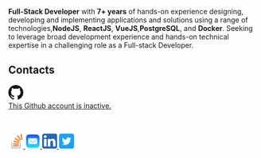 **Full-Stack Developer** with **7+ years** of hands-on experience designing, developing and implementing applications and solutions using a range of technologies,**NodeJS**, **ReactJS**, **VueJS**,**PostgreSQL**, and **Docker**. Seeking to leverage broad development experience and hands-on technical expertise in a challenging role as a Full-stack Developer.

## Contacts

<a href="https://github.com/ali-turki" target="_blank">
  <img src="https://raw.githubusercontent.com/anbturki/anbturki/master/assets/github.png" width="30"/>   <br/> 
  This Github account is inactive.
  </a>
  
  <br/>  <br/>
  <a href="https://stackoverflow.com/users/5853931/ali-turki" target="_blank">
  <img src="https://raw.githubusercontent.com/anbturki/anbturki/master/assets/stackoverflow.png" width="30"/>
  </a><a href="mailto:ali@turkii.me" target="_blank">
  <img src="https://raw.githubusercontent.com/anbturki/anbturki/master/assets/email.png" width="30"/>
  </a>
<a href="https://www.linkedin.com/in/anbturki/" target="_blank">
  <img src="https://raw.githubusercontent.com/anbturki/anbturki/master/assets/linkedin.png" width="30"/> 
  </a>
<a href="https://twitter.com/anbturki/" target="_blank">
  <img src="https://raw.githubusercontent.com/anbturki/anbturki/master/assets/twitter.png" width="30"/> 
  </a>
